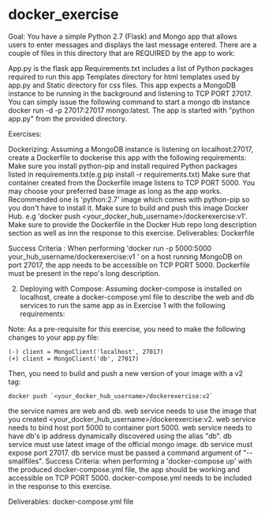# docker_exercise

Goal: You have a simple Python 2.7 (Flask) and Mongo app that allows users to enter messages and displays the last message entered. There are a couple of files in this directory that are REQUIRED by the app to work:

App.py is the flask app
Requirements.txt includes a list of Python packages required to run this app
Templates directory for html templates used by app.py and
Static directory for css files.
This app expects a MongoDB instance to be running in the background and listening to TCP PORT 27017. You can simply issue the following command to start a mongo db instance docker run -d -p 27017:27017 mongo:latest. The app is started with "python app.py" from the provided directory.

Exercises:

Dockerizing: Assuming a MongoDB instance is listening on localhost:27017, create a Dockerfile to dockerise this app with the following requirements:
Make sure you install python-pip and install required Python packages listed in requirements.txt(e.g pip install -r requirements.txt)
Make sure that container created from the Dockerfile image listens to TCP PORT 5000.
You may choose your preferred base image as long as the app works. Recommended one is 'python:2.7' image which comes with python-pip so you don't have to install it.
Make sure to build and push this image Docker Hub. e.g 'docker push <your_docker_hub_username>/dockerexercise:v1'.
Make sure to provide the Dockerfile in the Docker Hub repo long description section as well as inn the response to this exercise.
Deliverables: Dockerfile

Success Criteria : When performing 'docker run -p 5000:5000 your_hub_username/dockerexercise:v1 ' on a host running MongoDB on port 27017, the app needs to be accessible on TCP PORT 5000. Dockerfile must be present in the repo's long description.

2) Deploying with Compose: Assuming docker-compose is installed on localhost, create a docker-compose.yml file to describe the web and db services to run the same app as in Exercise 1 with the following requirements:

Note: As a pre-requisite for this exercise, you need to make the following changes to your app.py file:

	(-) client = MongoClient('localhost', 27017)
	(+) client = MongoClient('db', 27017)
Then, you need to build and push a new version of your image with a v2 tag:

	docker push `<your_docker_hub_username>/dockerexercise:v2`
the service names are web and db.
web service needs to use the image that you created <your_docker_hub_username>/dockerexercise:v2.
web service needs to bind host port 5000 to container port 5000.
web service needs to have db's ip address dynamically discovered using the alias "db".
db service must use latest image of the official mongo image.
db service must expose port 27017.
db service must be passed a command argument of "--smallfiles".
Success Criteria: when performing a 'docker-compose up' with the produced docker-compose.yml file, the app should be working and accessible on TCP PORT 5000. docker-compose.yml needs to be included in the response to this exercise.

Deliverables: docker-compose.yml file
